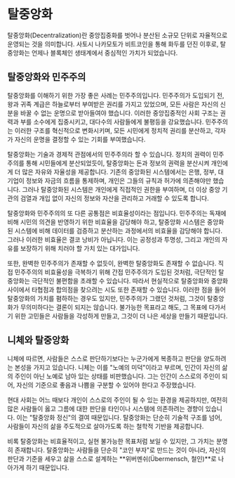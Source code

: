# 탈중앙화
탈중앙화(Decentralization)란  중앙집중화를 벗어나 분산된 소규모 단위로 자율적으로 운영되는 것을 의미합니다. 사토시 나카모토가 비트코인을 통해 화두를 던진 이후로, 탈중앙화는 언제나 블록체인 생태계에서 중심적인 가치가 되었습니다.

## 탈중앙화와 민주주의
탈중앙화를 이해하기 위한 가장 좋은 사례는 민주주의입니다. 민주주의가 도입되기 전, 왕과 귀족 계급은 하늘로부터 부여받은 권리를 가지고 있었으며, 모든 사람은 자신의 신분을 바꿀 수 없는 운명으로 받아들여야 했습니다. 이러한 중앙집중적인 사회 구조는 권력과 부를 소수에게 집중시키고, 대다수의 사람들에게 불평등을 강요했습니다. 민주주의는 이러한 구조를 혁신적으로 변화시키며, 모든 시민에게 정치적 권리를 분산하고, 각자가 자신의 운명을 결정할 수 있는 기회를 부여했습니다.

탈중앙화는 기술과 경제적 관점에서의 민주주의라 할 수 있습니다. 정치의 권력이 민주주의를 통해 시민들에게 분산되었듯이, 탈중앙화는 돈과 정보의 권력을 분산시켜 개인에게 더 많은 자유와 자율성을 제공합니다. 기존의 중앙화된 시스템에서는 은행, 정부, 대기업이 정보와 자금의 흐름을 통제하며, 개인은 그들의 규칙과 허가에 의존해야만 했습니다. 그러나 탈중앙화된 시스템은 개인에게 직접적인 권한을 부여하며, 더 이상 중앙 기관의 검열과 개입 없이 자신의 정보와 자산을 관리하고 거래할 수 있도록 합니다.

탈중앙화와 민주주의의 또 다른 공통점은 비효율성이라는 점입니다. 민주주의는 독재에 비해 시민의 의견을 반영하기 위한 비효율을 감당해야 하고, 탈중앙화 시스템은 중앙화된 시스템에 비해 데이터를 검증하고 분산하는 과정에서의 비효율을 감당해야 합니다. 그러나 이러한 비효율은 결코 낭비가 아닙니다. 이는 공정성과 투명성, 그리고 개인의 자유를 보장하기 위해 치러야 할 가치 있는 대가입니다.

또한, 완벽한 민주주의가 존재할 수 없듯이, 완벽한 탈중앙화도 존재할 수 없습니다. 직접 민주주의의 비효율성을 극복하기 위해 간접 민주주의가 도입된 것처럼, 극단적인 탈중앙화는 극단적인 불편함을 초래할 수 있습니다. 따라서 현실적으로 탈중앙화와 중앙화 사이에서 타협점과 합의점을 찾으려는 시도 또한 존재할 수 있습니다. 이러한 점을 들어 탈중앙화의 가치를 폄하하는 경우도 있지만, 민주주의가 그랬던 것처럼, 그것이 탈중앙화가 무의미하다는 결론이 되지는 않습니다. 불가능한 목표라고 해도, 그 목표에 다가서기 위한 고민들은 사람들을 각성하게 만들고, 그것이 더 나은 세상을 만들기 때문입니다.

## 니체와 탈중앙화
니체에 따르면, 사람들은 스스로 판단하기보다는 누군가에게 복종하고 판단을 양도하려는 본성을 가지고 있습니다. 니체는 이를 "노예의 미덕"이라고 부르며, 인간이 자신의 삶의 주인이 아닌 노예로 남아 있는 상태를 비판했습니다. 그는 인간이 스스로의 주인이 되어, 자신의 기준으로 좋음과 나쁨을 구분할 수 있어야 한다고 주장했습니다.

현대 사회는 어느 때보다 개인이 스스로의 주인이 될 수 있는 환경을 제공하지만, 여전히 많은 사람들이 옳고 그름에 대한 판단을 타인이나 시스템에 의존하려는 경향이 있습니다. 이는 "탈중앙화 정신"의 결여 때문입니다. 탈중앙화는 단순히 기술적 구조를 넘어, 사람들이 자신의 삶을 주도적으로 살아가도록 하는 철학적 기반을 제공합니다.

비록 탈중앙화는 비효율적이고, 실현 불가능한 목표처럼 보일 수 있지만, 그 가치는 분명히 존재합니다. 탈중앙화는 사람들을 단순히 "코인 부자"로 만드는 것이 아니라, 자신의 판단과 기준을 세우고 삶을 스스로 설계하는 **위버멘쉬(Übermensch, 철인)**로 나아가게 하기 때문입니다.